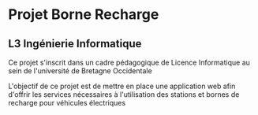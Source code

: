 # Projet Borne Recharge

## L3 Ingénierie Informatique

Ce projet s'inscrit dans un cadre pédagogique de Licence Informatique au sein de l'université de Bretagne Occidentale

L'objectif de ce projet est de mettre en place une application web afin d'offrir les services nécessaires à l'utilisation des stations et bornes de recharge pour véhicules électriques



